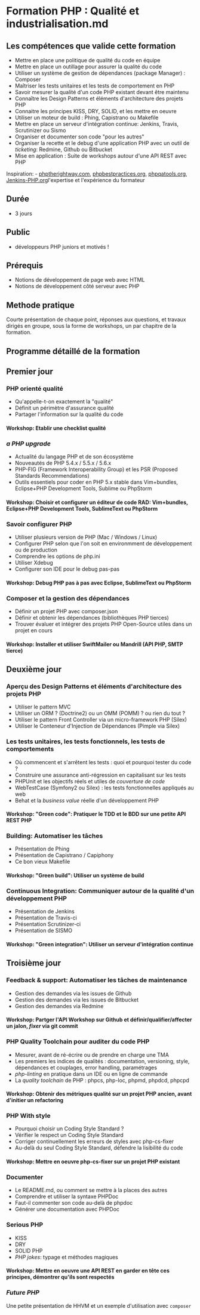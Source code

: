 # Formation PHP : Qualité et industrialisation.md
## Les compétences que valide cette formation

- Mettre en place une politique de qualité du code en équipe
- Mettre en place un outillage pour assurer la qualité du code 
- Utiliser un système de gestion de dépendances (package Manager) : Composer
- Maîtriser les tests unitaires et les tests de comportement en PHP
- Savoir mesurer la qualité d'un code PHP existant devant être maintenu
- Connaître les Design Patterns et éléments d'architecture des projets PHP
- Connaitre les principes KISS, DRY, SOLID, et les mettre en oeuvre
- Utiliser un moteur de build : Phing, Capistrano ou Makefile
- Mettre en place un serveur d'intégration continue: Jenkins, Travis, Scrutinizer ou Sismo
- Organiser et documenter son code "pour les autres"
- Organiser la recette et le debug d'une application PHP avec un outil de _ticketing_: Redmine, Github ou Bitbucket
- Mise en application : Suite de workshops autour d'une API REST avec PHP

Inspiration: - [phptherightway.com](http://www.phptherightway.com/), [phpbestpractices.org](http://phpbestpractices.org), [phpqatools.org](http://phpqatools.org/), [Jenkins-PHP.org](jenkins-php.org)l'expertise et l'expérience du formateur

## Durée

- 3 jours

## Public

- développeurs PHP juniors et motivés !

## Prérequis

- Notions de développement de page web avec HTML
- Notions de développement côté serveur avec PHP

## Methode pratique

Courte présentation de chaque point, réponses aux questions, et travaux dirigés en groupe, sous la forme de workshops, un par chapitre de la formation.

## Programme détaillé de la formation

## Premier jour

### PHP orienté qualité

- Qu'appelle-t-on exactement la "qualité"
- Définit un périmètre d'assurance qualité
- Partager l'information sur la qualité du code

#### Workshop: Etablir une checklist qualité

### _a PHP upgrade_
- Actualité du langage PHP et de son écosystème
- Nouveautés de PHP 5.4.x / 5.5.x / 5.6.x
- PHP-FIG (Framework Interoperability Group) et les PSR (Proposed Standards Recommendations)
- Outils essentiels pour coder en PHP 5.x stable dans Vim+bundles, Eclipse+PHP Development Tools, Sublime ou PhpStorm

#### Workshop: Choisir et configurer un éditeur de code RAD: Vim+bundles, Eclipse+PHP Development Tools, SublimeText ou PhpStorm

### Savoir configurer PHP

- Utiliser plusieurs version de PHP (Mac / Windows / Linux)
- Configurer PHP selon que l'on soit en environmment de développement ou de production
- Comprendre les options de php.ini
- Utiliser Xdebug
- Configurer son IDE pour le debug pas-pas

#### Workshop: Debug PHP pas à pas avec Eclipse, SublimeText ou PhpStorm

### Composer et la gestion des dépendances

- Définir un projet PHP avec composer.json
- Définir et obtenir les dépendances (bibliothèques PHP tierces)
- Trouver évaluer et intégrer des projets PHP Open-Source utiles dans un projet en cours 

#### Workshop: Installer et utiliser SwiftMailer ou Mandrill (API PHP, SMTP tierce)

## Deuxième jour

### Aperçu des Design Patterns et éléments d'architecture des projets PHP

- Utiliser le pattern MVC
- Utiliser un ORM ? (Doctrine2) ou un OMM (POMM) ? ou rien du tout ?
- Utiliser le pattern Front Controller via un micro-framework PHP (Silex)
- Utiliser le Conteneur d'Injection de Dépendances (Pimple via Silex)

### Les tests unitaires, les tests fonctionnels, les tests de comportements

- Où commencent et s'arrêtent les tests : quoi et pourquoi tester du code ?
- Construire une assurance anti-régression en capitalisant sur les tests
- PHPUnit et les objectifs réels et utiles de _couverture de code_
- WebTestCase (Symfony2 ou Silex) : les tests fonctionnelles appliqués au web
- Behat et la _business value_ réelle d'un développement PHP

#### Workshop: "Green code": Pratiquer le TDD et le BDD sur une petite API REST PHP

### Building: Automatiser les tâches

- Présentation de Phing
- Présentation de Capistrano / Capiphony
- Ce bon vieux Makefile

#### Workshop: "Green build": Utiliser un système de build

### Continuous Integration: Communiquer autour de la qualité d'un développement PHP

- Présentation de Jenkins
- Présentation de Travis-ci
- Présentation Scrutinizer-ci
- Présentation de SISMO

#### Workshop: "Green integration": Utiliser un serveur d'intégration continue

## Troisième jour

### Feedback & support: Automatiser les tâches de maintenance

- Gestion des demandes via les issues de Github
- Gestion des demandes via les issues de Bitbucket
- Gestion des demandes via Redmine

#### Workshop: Partger l'API Workshop sur Github et définir/qualifier/affecter un jalon, _fixer_ via git commit

### PHP Quality Toolchain pour auditer du code PHP

- Mesurer, avant de ré-écrire ou de prendre en charge une TMA
- Les premiers les indices de qualités : documentation, versioning, style, dépendances et couplages, error handling, paramétrages
- _php-linting_ en pratique dans un IDE ou en ligne de commande
- La _quality toolchain_ de PHP : phpcs, php-loc, phpmd, phpdcd, phpcpd

#### Workshop: Obtenir des métriques qualité sur un projet PHP ancien, avant d'initier un refactoring

### PHP With style

- Pourquoi choisir un Coding Style Standard ?
- Vérifier le respect un Coding Style Standard
- Corriger continuellement les erreurs de styles avec php-cs-fixer
- Au-delà du seul Coding Style Standard, défendre la lisibilité du code

#### Workshop: Mettre en oeuvre php-cs-fixer sur un projet PHP existant

### Documenter

- Le README.md, ou comment se mettre à la places des autres
- Comprendre et utiliser la syntaxe PHPDoc
- Faut-il commenter son code au-delà de phpdoc
- Générer une documentation avec PHPDoc

### Serious PHP

- KISS
- DRY
- SOLID PHP
- _PHP jokes_: typage et méthodes magiques

#### Workshop: Mettre en oeuvre une API REST en garder en tête ces principes, démontrer qu'ils sont respectés

### _Future PHP_

Une petite présentation de HHVM et un exemple d'utilisation avec `composer`
